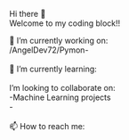  Hi there 👋<br>
 Welcome to my coding block!!

<div>
  🔭 I’m currently working on:<br>
  /AngelDev72/Pymon-
</div><br>
<div>
  🌱 I’m currently learning:<br>
  
</div><br>

<div>
  I’m looking to collaborate on:<br>
  -Machine Learning projects<br>
  -
</div><br>
<div>
  📫 How to reach me:<br>
  
</div>
